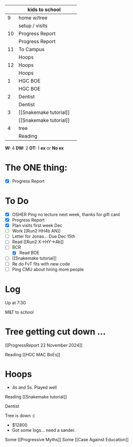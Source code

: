 
|     | kids to school         |     |
| --- | ---------------------- | --- |
| 9   | home w/tree            |     |
|     | setup / visits         |     |
| 10  | Progress Report        |     |
|     | Progress Report        |     |
| 11  | To Campus              |     |
|     | Hoops                  |     |
| 12  | Hoops                  |     |
|     | Hoops                  |     |
| 1   | HGC BOE                |     |
|     | HGC BOE                |     |
| 2   | Dentist                |     |
|     | Dentist                |     |
| 3   | [[Snakemake tutorial]] |     |
|     | [[Snakemake tutorial]] |     |
| 4   | tree                   |     |
|     | Reading                |     |

**W:** 4 
**DW:**  2
**OT:** 1 
**ex** or **No ex**

# The ONE thing: 
- [x] Progress Report


# To Do
- [x] OSHER Ping no lecture next week, thanks for gift card
- [x] Progress Report
- [x] Plan visits first week Dec
- [ ]  Work [[Run2 HH4b AN]]
- [ ] Letter for Jonas... Due Dec 15th
- [ ]  Read [[Run2 X->HY->4b]]
- [ ]  BCR
	- [x] Read BOE
- [ ] [[Snakemake tutorial]] 
- [ ] Re do FvT fits with new code
- [ ] Ping CMU about hiring more people
# Log

Up at 7:30

M&T to school

# Tree getting cut down ...


[[ProgressReport 22 November 2024]]

Reading  [[HGC MAC BoEs]]


# Hoops 
- 4s and 5s. Played well

Reading [[Snakemake tutorial]]

Dentist 

Tree is down :(
- $12800 
- Got some logs... need a sander.

Some [[Progressive Myths]]
Some [[Case Against Education]]

